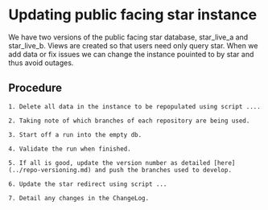 # Updating public facing star instance

We have two versions of the public facing star database, star_live_a and star_live_b.
Views are created so that users need only query star.
When we add data or fix issues we can change the instance pouinted to by star and thus avoid outages.

## Procedure

    1. Delete all data in the instance to be repopulated using script ....

    2. Taking note of which branches of each repository are being used.

    3. Start off a run into the empty db.

    4. Validate the run when finished.

    5. If all is good, update the version number as detailed [here](../repo-versioning.md) and push the branches used to develop. 

    6. Update the star redirect using script ...

    7. Detail any changes in the ChangeLog.